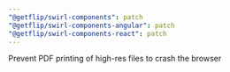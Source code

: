 ```yaml
---
"@getflip/swirl-components": patch
"@getflip/swirl-components-angular": patch
"@getflip/swirl-components-react": patch
---
```


Prevent PDF printing of high-res files to crash the browser
